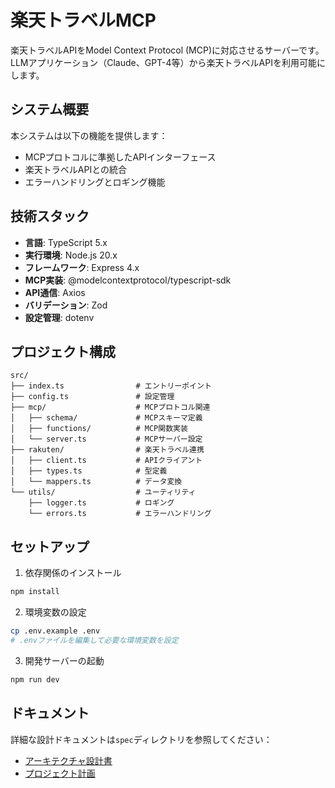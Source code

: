 # 楽天トラベルMCP

楽天トラベルAPIをModel Context Protocol (MCP)に対応させるサーバーです。LLMアプリケーション（Claude、GPT-4等）から楽天トラベルAPIを利用可能にします。

## システム概要

本システムは以下の機能を提供します：
- MCPプロトコルに準拠したAPIインターフェース
- 楽天トラベルAPIとの統合
- エラーハンドリングとロギング機能

## 技術スタック

- **言語**: TypeScript 5.x
- **実行環境**: Node.js 20.x
- **フレームワーク**: Express 4.x
- **MCP実装**: @modelcontextprotocol/typescript-sdk
- **API通信**: Axios
- **バリデーション**: Zod
- **設定管理**: dotenv

## プロジェクト構成

```
src/
├── index.ts                # エントリーポイント
├── config.ts               # 設定管理
├── mcp/                    # MCPプロトコル関連
│   ├── schema/             # MCPスキーマ定義
│   ├── functions/          # MCP関数実装
│   └── server.ts           # MCPサーバー設定
├── rakuten/                # 楽天トラベル連携
│   ├── client.ts           # APIクライアント
│   ├── types.ts            # 型定義
│   └── mappers.ts          # データ変換
└── utils/                  # ユーティリティ
    ├── logger.ts           # ロギング
    └── errors.ts           # エラーハンドリング
```

## セットアップ

1. 依存関係のインストール
```bash
npm install
```

2. 環境変数の設定
```bash
cp .env.example .env
# .envファイルを編集して必要な環境変数を設定
```

3. 開発サーバーの起動
```bash
npm run dev
```

## ドキュメント

詳細な設計ドキュメントは`spec`ディレクトリを参照してください：
- [アーキテクチャ設計書](spec/architecture.md)
- [プロジェクト計画](spec/plan_1_main.md)